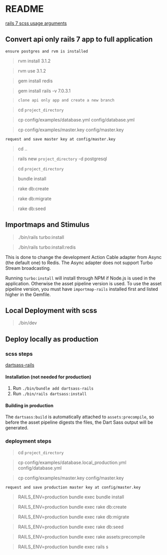 # README

[rails 7 scss usage arguments](https://stackoverflow.com/questions/71231622/idiomatic-sass-processing-in-rails-7/71236590#71236590)


## Convert api only rails 7 app to full application

`ensure postgres and rvm is installed`

> rvm install 3.1.2

> rvm use 3.1.2

> gem install redis

> gem install rails -v 7.0.3.1

> `clone api only app and create a new branch`

> cd `project_directory`

> cp config/examples/database.yml config/database.yml

> cp config/examples/master.key config/master.key

`request and save master key at config/master.key`

> cd ..

> rails new `project_directory` -d postgresql

> cd `project_directory`

> bundle install

> rake db:create

> rake db:migrate

> rake db:seed

## Importmaps and Stimulus 

> ./bin/rails turbo:install

> ./bin/rails turbo:install:redis

 This is done to change the development Action Cable adapter from Async (the default one) to Redis. The Async adapter does not support Turbo Stream broadcasting.
 
 Running `turbo:install` will install through NPM if Node.js is used in the application. Otherwise the asset pipeline version is used. To use the asset pipeline version, you must have `importmap-rails` installed first and listed higher in the Gemfile.


## Local Deployment with scss

> ./bin/dev


## Deploy locally as production

### scss steps

[dartsass-rails](https://github.com/rails/dartsass-rails/blob/main/README.md)

#### Installation (not needed for production)

1. Run `./bin/bundle add dartsass-rails`
2. Run `./bin/rails dartsass:install`

#### Building in production

The `dartsass:build` is automatically attached to `assets:precompile`, so before the asset pipeline digests the files, the Dart Sass output will be generated.




### deployment steps


> cd `project_directory`

> cp config/examples/database.local_production.yml config/database.yml

> cp config/examples/master.key config/master.key

`request and save production master key at config/master.key`


> RAILS_ENV=production bundle exec bundle install

> RAILS_ENV=production bundle exec rake db:create

> RAILS_ENV=production bundle exec rake db:migrate

> RAILS_ENV=production bundle exec rake db:seed

> RAILS_ENV=production bundle exec rake assets:precompile

> RAILS_ENV=production bundle exec rails s


